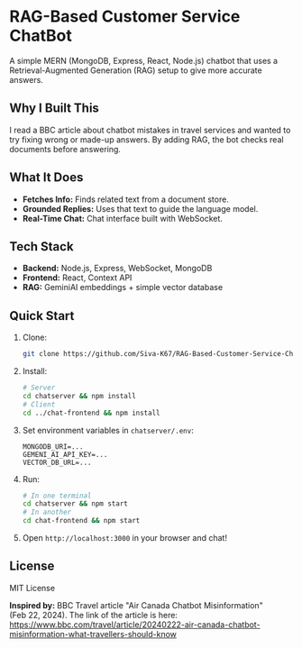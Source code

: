 # RAG-Based Customer Service ChatBot

A simple MERN (MongoDB, Express, React, Node.js) chatbot that uses a Retrieval-Augmented Generation (RAG) setup to give more accurate answers.

## Why I Built This

I read a BBC article about chatbot mistakes in travel services and wanted to try fixing wrong or made-up answers.
By adding RAG, the bot checks real documents before answering.

## What It Does

* **Fetches Info:** Finds related text from a document store.
* **Grounded Replies:** Uses that text to guide the language model.
* **Real-Time Chat:** Chat interface built with WebSocket.

## Tech Stack

* **Backend:** Node.js, Express, WebSocket, MongoDB
* **Frontend:** React, Context API
* **RAG:** GeminiAI embeddings + simple vector database

## Quick Start

1. Clone:

   ```bash
   git clone https://github.com/Siva-K67/RAG-Based-Customer-Service-ChatBot.git
   ```
2. Install:

   ```bash
   # Server
   cd chatserver && npm install
   # Client
   cd ../chat-frontend && npm install
   ```
3. Set environment variables in `chatserver/.env`:

   ```env
   MONGODB_URI=...
   GEMENI_AI_API_KEY=...
   VECTOR_DB_URL=...
   ```
4. Run:

   ```bash
   # In one terminal
   cd chatserver && npm start
   # In another
   cd chat-frontend && npm start
   ```
5. Open `http://localhost:3000` in your browser and chat!

## License

MIT License

**Inspired by:** BBC Travel article "Air Canada Chatbot Misinformation" (Feb 22, 2024). The link of the article is here: 
https://www.bbc.com/travel/article/20240222-air-canada-chatbot-misinformation-what-travellers-should-know
